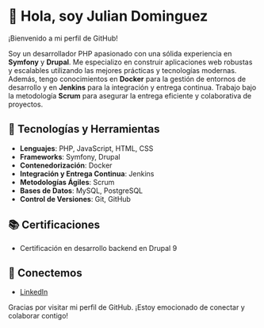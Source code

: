 # 👋 Hola, soy Julian Dominguez

¡Bienvenido a mi perfil de GitHub!

Soy un desarrollador PHP apasionado con una sólida experiencia en **Symfony** y **Drupal**. Me especializo en construir aplicaciones web robustas y escalables utilizando las mejores prácticas y tecnologías modernas. Además, tengo conocimientos en **Docker** para la gestión de entornos de desarrollo y en **Jenkins** para la integración y entrega continua. Trabajo bajo la metodología **Scrum** para asegurar la entrega eficiente y colaborativa de proyectos.

## 🔧 Tecnologías y Herramientas

- **Lenguajes**: PHP, JavaScript, HTML, CSS
- **Frameworks**: Symfony, Drupal
- **Contenedorización**: Docker
- **Integración y Entrega Continua**: Jenkins
- **Metodologías Ágiles**: Scrum
- **Bases de Datos**: MySQL, PostgreSQL
- **Control de Versiones**: Git, GitHub

## 📚 Certificaciones

- Certificación en desarrollo backend en Drupal 9

## 🤝 Conectemos

- [LinkedIn](www.linkedin.com/in/julian-david-dominguez-calero)

Gracias por visitar mi perfil de GitHub. ¡Estoy emocionado de conectar y colaborar contigo!

